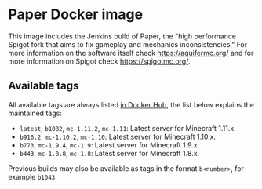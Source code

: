 # Paper Docker image

This image includes the Jenkins build of Paper, the "high performance Spigot fork that aims to fix gameplay and mechanics inconsistencies." For more information on the software itself check https://aquifermc.org/ and for more information on Spigot check https://spigotmc.org/.

## Available tags

All available tags are always listed [in Docker Hub](https://hub.docker.com/r/icedream/paper/tags), the list below explains the maintained tags:

- `latest`, `b1082`, `mc-1.11.2`, `mc-1.11`: Latest server for Minecraft 1.11.x.
- `b916.2`, `mc-1.10.2`, `mc-1.10`: Latest server for Minecraft 1.10.x.
- `b773`, `mc-1.9.4`, `mc-1.9`: Latest server for Minecraft 1.9.x.
- `b443`, `mc-1.8.8`, `mc-1.8`: Latest server for Minecraft 1.8.x.

Previous builds may also be available as tags in the format `b<number>`, for
example `b1043`.
